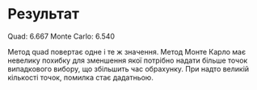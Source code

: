 # Результат

Quad: 6.667
Monte Carlo: 6.540

Метод quad повертає одне і те ж значення. Метод Монте Карло має невелику похибку для зменшення якої потрібно надати більше точок випадкового вибору, що збільшить час обрахунку. При надто великій кількості точок, помилка стає дадатньою.
